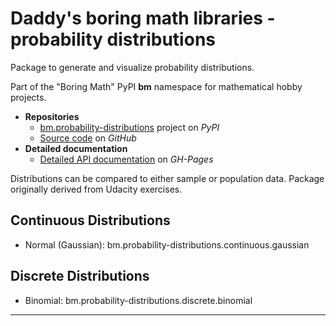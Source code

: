 # Daddy's boring math libraries - probability distributions

Package to generate and visualize probability distributions.

Part of the "Boring Math" PyPI **bm** namespace for mathematical hobby
projects.

* **Repositories**
  * [bm.probability-distributions][1] project on *PyPI*
  * [Source code][2] on *GitHub*
* **Detailed documentation**
  * [Detailed API documentation][3] on *GH-Pages*

Distributions can be compared to either sample or population data. Package
originally derived from Udacity exercises.

## Continuous Distributions

* Normal (Gaussian): bm.probability-distributions.continuous.gaussian

## Discrete Distributions

* Binomial: bm.probability-distributions.discrete.binomial

---

[1]: https://pypi.org/project/bm.integer-math/
[2]: https://github.com/grscheller/bm-integer-math/
[3]: https://grscheller.github.io/boring-math-docs/integer-math/
